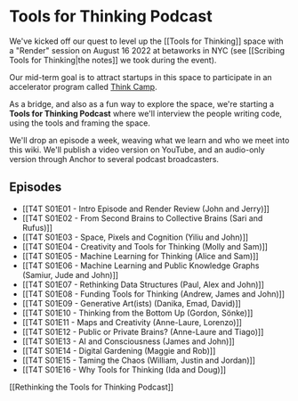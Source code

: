 # Tools for Thinking Podcast

We've kicked off our quest to level up the [[Tools for Thinking]] space with a "Render" session on August 16 2022 at betaworks in NYC (see [[Scribing Tools for Thinking|the notes]] we took during the event). 

Our mid-term goal is to attract startups in this space to participate in an accelerator program called [Think Camp](https://www.betaworks.com/camp). 

As a bridge, and also as a fun way to explore the space, we're starting a **Tools for Thinking Podcast** where we'll interview the people writing code, using the tools and framing the space. 

We'll drop an episode a week, weaving what we learn and who we meet into this wiki. We'll publish a video version on YouTube, and an audio-only version through Anchor to several podcast broadcasters. 

## Episodes

- [[T4T S01E01 - Intro Episode and Render Review (John and Jerry)]]
- [[T4T S01E02 - From Second Brains to Collective Brains (Sari and Rufus)]]
- [[T4T S01E03 - Space, Pixels and Cognition (Yiliu and John)]]
- [[T4T S01E04 - Creativity and Tools for Thinking (Molly and Sam)]]
- [[T4T S01E05 - Machine Learning for Thinking (Alice and Sam)]]
- [[T4T S01E06 - Machine Learning and Public Knowledge Graphs (Samiur, Jude and John)]]
- [[T4T S01E07 - Rethinking Data Structures (Paul, Alex and John)]]
- [[T4T S01E08 - Funding Tools for Thinking (Andrew, James and John)]]
- [[T4T S01E09 - Generative Art(ists) (Danika, Emad, David)]]
- [[T4T S01E10 - Thinking from the Bottom Up (Gordon, Sönke)]]
- [[T4T S01E11 - Maps and Creativity (Anne-Laure, Lorenzo)]]
- [[T4T S01E12 - Public or Private Brains? (Anne-Laure and Tiago)]]
- [[T4T S01E13 - AI and Consciousness (James and John)]]
- [[T4T S01E14 - Digital Gardening (Maggie and Rob)]]
- [[T4T S01E15 - Taming the Chaos (William, Justin and Jordan)]]
- [[T4T S01E16 - Why Tools for Thinking (Ida and Doug)]]


[[Rethinking the Tools for Thinking Podcast]]